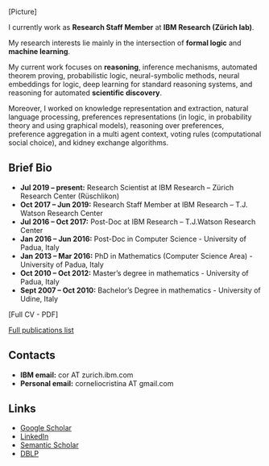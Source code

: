 [Picture] 

I currently work as **Research Staff Member** at **IBM Research (Zürich lab)**.

My research interests lie mainly in the intersection of **formal logic** and **machine learning**.

My current work focuses on **reasoning**, inference mechanisms, automated theorem proving, probabilistic logic, neural-symbolic methods, neural embeddings for logic, deep learning for standard reasoning systems, and reasoning for automated **scientific discovery**.

Moreover, I worked on knowledge representation and extraction, natural language processing,  preferences representations (in logic, in probability theory and using graphical models), reasoning over preferences, preference aggregation in a multi agent context, voting rules (computational social choice), and kidney exchange algorithms. 


## Brief Bio 
* **Jul 2019 – present:**  Research Scientist at IBM Research – Zürich Research Center (Rüschlikon)
* **Oct 2017 – Jun 2019:**  Research Staff Member at IBM Research – T.J. Watson Research Center
* **Jul 2016 – Oct 2017:** Post-Doc at IBM Research – T.J.Watson Research Center
* **Jan 2016 – Jun 2016:** Post-Doc in Computer Science - University of Padua, Italy 
* **Jan 2013 – Mar 2016:** PhD in Mathematics (Computer Science Area) - University of Padua, Italy
* **Oct 2010 – Oct 2012:** Master’s degree in mathematics - University of Padua, Italy
* **Sept 2007 – Oct 2010:** Bachelor’s Degree in mathematics - University of Udine, Italy

[Full CV - PDF]

[Full publications list](publications.md)

## Contacts
* **IBM email:** cor AT zurich.ibm.com
* **Personal email:** corneliocristina AT gmail.com

## Links
* [Google Scholar](https://scholar.google.com/citations?user=EP9lmrcAAAAJ&hl=en)
* [LinkedIn](https://www.linkedin.com/in/cristina-cornelio-545a8a36/en-us)
* [Semantic Scholar](https://www.semanticscholar.org/author/Cristina-Cornelio/2470518)
* [DBLP](https://dblp.uni-trier.de/pid/137/3340.html)
